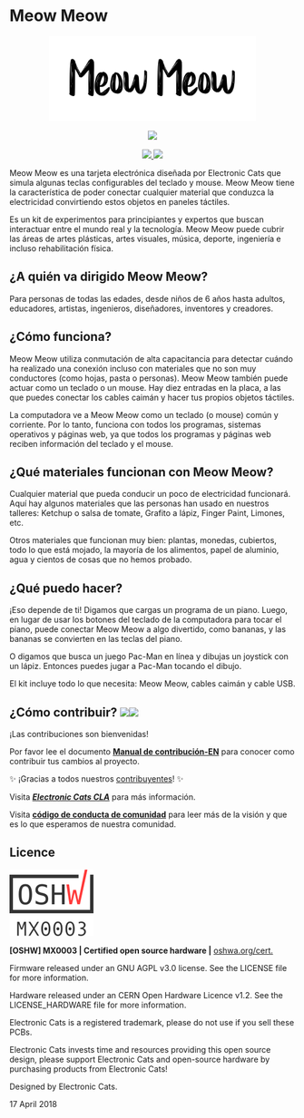 # Meow Meow
<p align="center">
  <img src="https://github.com/ElectronicCats/MeowMeow/raw/master/Recursos/meowmeow_logo.png" height=150>
  <p align=center>
  <img src="https://github.com/ElectronicCats/MeowMeow/assets/107638696/bec30280-f490-44e8-9b78-9561c113cafe" height=300>
  </p>
  
<p align=center>
<a href="https://electroniccats.com/store/meowmeow/">
  <img src="https://github.com/ElectronicCats/MeowMeow/assets/107638696/408fdcc6-563e-4254-af70-c55cc95184ef" height="104" />
</a>
  <a href="https://github.com/ElectronicCats/MeowMeow/wiki">
    <img src="https://github.com/ElectronicCats/flipper-shields/assets/44976441/6aa7f319-3256-442e-a00d-33c8126833ec" height=104>
  </a>
</p>

  Meow Meow es una tarjeta electrónica diseñada por Electronic Cats que simula algunas teclas configurables del teclado y mouse. Meow Meow tiene la característica de poder conectar cualquier material que conduzca la electricidad convirtiendo estos objetos en paneles táctiles. 
  
  Es un kit de experimentos para principiantes y expertos que buscan interactuar entre el mundo real y la tecnología. Meow Meow puede cubrir las áreas de artes plásticas, artes visuales, música, deporte, ingeniería e incluso rehabilitación física.

## ¿A quién va dirigido Meow Meow? 

Para personas de todas las edades, desde niños de 6 años hasta adultos, educadores, artistas, ingenieros, diseñadores, inventores y creadores.

## ¿Cómo funciona? 

  Meow Meow utiliza conmutación de alta capacitancia para detectar cuándo ha realizado una conexión incluso con materiales que no son muy conductores (como hojas, pasta o personas). Meow Meow también puede actuar como un teclado o un mouse. Hay diez  entradas en la placa, a las que puedes conectar los cables caimán y hacer tus propios objetos táctiles.

   La computadora ve a Meow Meow como un teclado (o mouse) común y corriente. Por lo tanto, funciona con todos los programas, sistemas operativos y páginas web, ya que todos los programas y páginas web reciben información del teclado y el mouse.

## ¿Qué materiales funcionan con Meow Meow? 

  Cualquier material que pueda conducir un poco de electricidad funcionará. Aquí hay algunos materiales que las personas han usado en nuestros talleres: Ketchup o salsa de tomate, Grafito a lápiz, Finger Paint, Limones, etc.

  Otros materiales que funcionan muy bien: plantas, monedas, cubiertos, todo lo que está mojado, la mayoría de los alimentos, papel de aluminio, agua y cientos de cosas que no hemos probado.

## ¿Qué puedo hacer?

  ¡Eso depende de ti! Digamos que cargas un programa de un piano. Luego, en lugar de usar los botones del teclado de la computadora para tocar el piano, puede conectar Meow Meow a algo divertido, como bananas, y las bananas se convierten en las teclas del piano. 

  O digamos que busca un juego Pac-Man en línea y dibujas un joystick con un lápiz. Entonces puedes jugar a Pac-Man tocando el dibujo. 

  El kit incluye todo lo que necesita: Meow Meow, cables caimán y cable USB. 

## ¿Cómo contribuir? <img src="https://electroniccats.com/wp-content/uploads/2018/01/fav.png" height="35"><img src="https://raw.githubusercontent.com/gist/ManulMax/2d20af60d709805c55fd784ca7cba4b9/raw/bcfeac7604f674ace63623106eb8bb8471d844a6/github.gif" height="30">

¡Las contribuciones son bienvenidas! 

Por favor lee el documento [**Manual de contribución-EN**](https://github.com/ElectronicCats/electroniccats-cla/blob/main/electroniccats-contribution-manual.md) para conocer como contribuir tus cambios al proyecto.

✨ ¡Gracias a todos nuestros [contribuyentes](https://github.com/ElectronicCats/MeowMeow/graphs/contributors)! ✨

Visita [**_Electronic Cats CLA_**](https://github.com/ElectronicCats/electroniccats-cla/blob/main/electroniccats-cla.md) para más información.

Visita [**código de conducta de comunidad**](https://github.com/ElectronicCats/electroniccats-cla/blob/main/electroniccats-community-code-of-conduct.md) para leer más de la visión y que es lo que esperamos de nuestra comunidad.
## Licence

![MX0003](https://github.com/ElectronicCats/MeowMeow/blob/master/OSHW-MX0003.png?raw=true)

**[OSHW] MX0003 | Certified open source hardware |** [oshwa.org/cert.](https://www.oshwa.org/cert)

Firmware released under an GNU AGPL v3.0 license. See the LICENSE file for more information.

Hardware released under an CERN Open Hardware Licence v1.2. See the LICENSE_HARDWARE file for more information.

Electronic Cats is a registered trademark, please do not use if you sell these PCBs.

Electronic Cats invests time and resources providing this open source design, please support Electronic Cats and open-source hardware by purchasing products from Electronic Cats!

Designed by Electronic Cats.

17 April 2018
